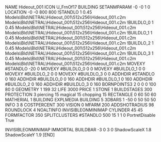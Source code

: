 NAME Hideout_001
ICON U_FrnOf17
BUILDING
SETANMPARAM -0 -0 1 0
LOCATION -0 -0 800 800
!STANDLO      1 0.45 Models\Bld\NETRAL\Hideout_001\512x256\Hideout_001.c2m Models\Bld\NETRAL\Hideout_001\512x256\Hideout_001.c2m 
!BUILDLO_0    1 0.45 Models\Bld\NETRAL\Hideout_001\512x256\Hideout_001.c2m Models\Bld\NETRAL\Hideout_001\512x256\Hideout_001.c2m 
!BUILDLO_1    1 0.45 Models\Bld\NETRAL\Hideout_001\512x256\Hideout_001.c2m Models\Bld\NETRAL\Hideout_001\512x256\Hideout_001.c2m 
!BUILDLO_2    1 0.45 Models\Bld\NETRAL\Hideout_001\512x256\Hideout_001.c2m Models\Bld\NETRAL\Hideout_001\512x256\Hideout_001.c2m 
!BUILDLO_3    1 0.45 Models\Bld\NETRAL\Hideout_001\512x256\Hideout_001.c2m Models\Bld\NETRAL\Hideout_001\512x256\Hideout_001.c2m 
MOVEXY #STANDLO   -20 0
MOVEXY #BUILDLO_0 0 0
MOVEXY #BUILDLO_1 0 0
MOVEXY #BUILDLO_2 0 0
MOVEXY #BUILDLO_3 0 0
ADDHDIR #STANDLO 0 160
ADDHDIR #BUILDLO_0 0 160
ADDHDIR #BUILDLO_1 0 160
ADDHDIR #BUILDLO_2 0 160
ADDHDIR #BUILDLO_3 0 160
BORNPOINTS3 2 0 0 0 100 80 0
GEOMETRY 1 199 32
LIFE     3000
PRICE 1 STONE 1
BUILDSTAGES 300
PROTECTION 3 piercing 15 magical 15 chopping 15
RECTANGLE    0 60 50 60
MATHERIAL 1 BUILDING
EXPLMEDIA BUILDING 5
3DBARS 1 -50 0 50 50 50
INFO 3 8
COSTPERCENT 300
VISION 0
MFARM 200
ADDSHOTRADIUS 98
ROUNDLOCK 4
NOALTINFO
INVISIBLEONMINIMAP
CYLINDER 45 45
FORMFACTOR 350
SPLITCLUSTERS #STANDLO 500 15 1 1 0
PortretDisable True

INVISIBLEONMINIMAP
IMMORTAL
BUILDBAR -3 0 3 0
ShadowScaleX 1.8
ShadowScaleY 1.9
[END]
